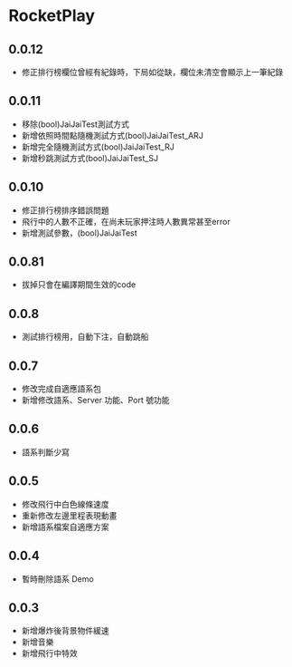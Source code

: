 # RocketPlay
## 0.0.12

- 修正排行榜欄位曾經有紀錄時，下局如從缺，欄位未清空會顯示上一筆紀錄

## 0.0.11

- 移除(bool)JaiJaiTest測試方式
- 新增依照時間點隨機測試方式(bool)JaiJaiTest_ARJ
- 新增完全隨機測試方式(bool)JaiJaiTest_RJ
- 新增秒跳測試方式(bool)JaiJaiTest_SJ
  
## 0.0.10

- 修正排行榜排序錯誤問題
- 飛行中的人數不正確，在尚未玩家押注時人數異常甚至error
- 新增測試參數，(bool)JaiJaiTest

## 0.0.81

-   拔掉只會在編譯期間生效的code

## 0.0.8

-   測試排行榜用，自動下注，自動跳船

## 0.0.7

-   修改完成自適應語系包
-   新增修改語系、Server 功能、Port 號功能

## 0.0.6

-   語系判斷少寫

## 0.0.5

-   修改飛行中白色線條速度
-   重新修改左邊里程表現動畫
-   新增語系檔案自適應方案

## 0.0.4

-   暫時刪除語系 Demo

## 0.0.3

-   新增爆炸後背景物件緩速
-   新增音樂
-   新增飛行中特效
